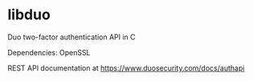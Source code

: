 libduo
======

Duo two-factor authentication API in C

Dependencies: OpenSSL

REST API documentation at https://www.duosecurity.com/docs/authapi

